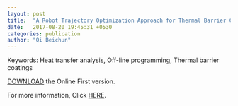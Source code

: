 ```yaml
---
layout: post
title:  "A Robot Trajectory Optimization Approach for Thermal Barrier Coatings Used for Free-Form Components(August 2017, online first)"
date:   2017-08-20 19:45:31 +0530
categories: publication
author: "Qi Beichun"
---
```


Keywords:
Heat transfer analysis, Off-line programming, Thermal barrier coatings

[DOWNLOAD](https://github.com/QiBeichun/qibeichun.github.io/blob/master/_includes/10.1007_s11666-017-0601-2.pdf)
the Online First version.

For more information, Click [HERE][here].

[here]: http://link.springer.com/article/10.1007/s11666-017-0601-2


